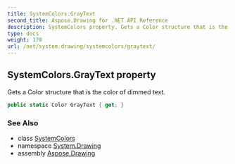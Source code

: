 ```yaml
---
title: SystemColors.GrayText
second_title: Aspose.Drawing for .NET API Reference
description: SystemColors property. Gets a Color structure that is the color of dimmed text
type: docs
weight: 170
url: /net/system.drawing/systemcolors/graytext/
---
```

## SystemColors.GrayText property

Gets a Color structure that is the color of dimmed text.

```csharp
public static Color GrayText { get; }
```

### See Also

* class [SystemColors](../)
* namespace [System.Drawing](../../systemcolors/)
* assembly [Aspose.Drawing](../../../)


